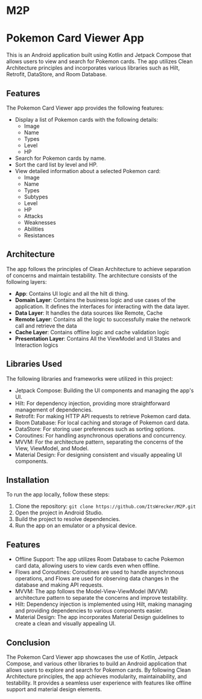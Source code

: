 # M2P

# Pokemon Card Viewer App

This is an Android application built using Kotlin and Jetpack Compose that allows users to view and search for Pokemon cards. The app utilizes Clean Architecture principles and incorporates various libraries such as Hilt, Retrofit, DataStore, and Room Database.

## Features

The Pokemon Card Viewer app provides the following features:

- Display a list of Pokemon cards with the following details:
  - Image
  - Name
  - Types
  - Level
  - HP
- Search for Pokemon cards by name.
- Sort the card list by level and HP.
- View detailed information about a selected Pokemon card:
  - Image
  - Name
  - Types
  - Subtypes
  - Level
  - HP
  - Attacks
  - Weaknesses
  - Abilities
  - Resistances

## Architecture

The app follows the principles of Clean Architecture to achieve separation of concerns and maintain testability. The architecture consists of the following layers:

- **App**: Contains UI logic and all the hilt di thing.
- **Domain Layer**: Contains the business logic and use cases of the application. It defines the interfaces for interacting with the data layer.
- **Data Layer**:  It handles the data sources like Remote, Cache
- **Remote Layer**: Contains all the logic to successfully make the network call and retrieve the data
- **Cache Layer**: Contains offline logic and cache validation logic
- **Presentation Layer**: Contains All the ViewModel and UI States and Interaction logics

## Libraries Used

The following libraries and frameworks were utilized in this project:

- Jetpack Compose: Building the UI components and managing the app's UI.
- Hilt: For dependency injection, providing more straightforward management of dependencies.
- Retrofit: For making HTTP API requests to retrieve Pokemon card data.
- Room Database: For local caching and storage of Pokemon card data.
- DataStore: For storing user preferences such as sorting options.
- Coroutines: For handling asynchronous operations and concurrency.
- MVVM: For the architecture pattern, separating the concerns of the View, ViewModel, and Model.
- Material Design: For designing consistent and visually appealing UI components.

## Installation

To run the app locally, follow these steps:

1. Clone the repository: `git clone https://github.com/ItsWrecker/M2P.git`
2. Open the project in Android Studio.
3. Build the project to resolve dependencies.
4. Run the app on an emulator or a physical device.

## Features

- Offline Support: The app utilizes Room Database to cache Pokemon card data, allowing users to view cards even when offline.
- Flows and Coroutines: Coroutines are used to handle asynchronous operations, and Flows are used for observing data changes in the database and making API requests.
- MVVM: The app follows the Model-View-ViewModel (MVVM) architecture pattern to separate the concerns and improve testability.
- Hilt: Dependency injection is implemented using Hilt, making managing and providing dependencies to various components easier.
- Material Design: The app incorporates Material Design guidelines to create a clean and visually appealing UI.

## Conclusion

The Pokemon Card Viewer app showcases the use of Kotlin, Jetpack Compose, and various other libraries to build an Android application that allows users to explore and search for Pokemon cards. By following Clean Architecture principles, the app achieves modularity, maintainability, and testability. It provides a seamless user experience with features like offline support and material design elements.
